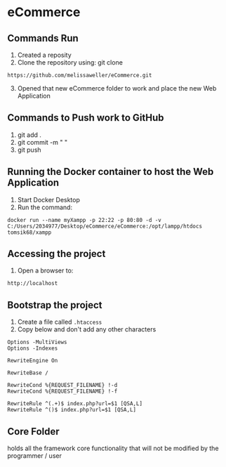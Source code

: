 # eCommerce

## Commands Run
1. Created a reposity
2. Clone the repository using: git clone 
``` 
https://github.com/melissaweller/eCommerce.git
```
3. Opened that new eCommerce folder to work and place the new Web Application

## Commands to Push work to GitHub
1. git add .
2. git commit -m " "
3. git push

## Running the Docker container to host the Web Application 
1. Start Docker Desktop
2. Run the command: 
``` 
docker run --name myXampp -p 22:22 -p 80:80 -d -v C:/Users/2034977/Desktop/eCommerce/eCommerce:/opt/lampp/htdocs tomsik68/xampp
 ```

## Accessing the project
1. Open a browser to: 
``` 
http://localhost 
```

## Bootstrap the project
1. Create a file called ```.htaccess ```
2. Copy below and don't add any other characters
```
Options -MultiViews
Options -Indexes

RewriteEngine On

RewriteBase / 

RewriteCond %{REQUEST_FILENAME} !-d
RewriteCond %{REQUEST_FILENAME} !-f

RewriteRule ^(.+)$ index.php?url=$1 [QSA,L]
RewriteRule ^()$ index.php?url=$1 [QSA,L]
```
## Core Folder
holds all the framework core functionality that will not be modified by the programmer / user